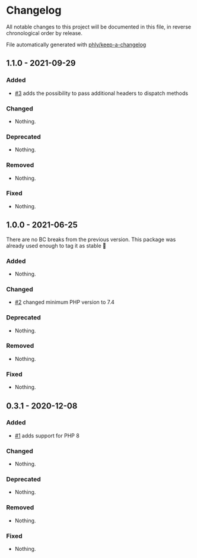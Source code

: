 # Changelog

All notable changes to this project will be documented in this file, in reverse chronological order by release.

File automatically generated with [phly/keep-a-changelog](https://github.com/phly/keep-a-changelog)

## 1.1.0 - 2021-09-29

### Added

- [#3](https://github.com/trinet-at/mezzio-test/pull/3) adds the possibility to pass additional headers to dispatch methods

### Changed

- Nothing.

### Deprecated

- Nothing.

### Removed

- Nothing.

### Fixed

- Nothing.

## 1.0.0 - 2021-06-25

There are no BC breaks from the previous version. This package was already used enough to tag it as stable 🙂

### Added

- Nothing.

### Changed

- [#2](https://github.com/trinet-at/mezzio-test/pull/2) changed minimum PHP version to 7.4

### Deprecated

- Nothing.

### Removed

- Nothing.

### Fixed

- Nothing.

## 0.3.1 - 2020-12-08

### Added

- [#1](https://github.com/trinet-at/mezzio-test/pull/1) adds support for PHP 8

### Changed

- Nothing.

### Deprecated

- Nothing.

### Removed

- Nothing.

### Fixed

- Nothing.
